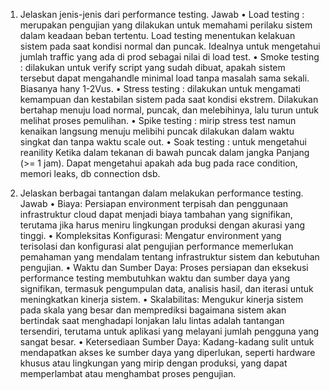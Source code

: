 1. Jelaskan jenis-jenis dari performance testing.
   Jawab
   • Load testing : merupakan pengujian yang dilakukan untuk memahami perilaku sistem dalam keadaan beban tertentu. Load testing menentukan kelakuan sistem pada saat kondisi normal dan puncak. Idealnya untuk mengetahui jumlah traffic yang ada di prod sebagai nilai di load test.
   • Smoke testing : dilakukan untuk verify script yang sudah dibuat, apakah sistem tersebut dapat mengahandle minimal load tanpa masalah sama sekali. Biasanya hany 1-2Vus.
   • Stress testing : dilakukan untuk mengamati kemampuan dan kestabilan sistem pada saat kondisi ekstrem. Dilakukan bertahap menuju load normal, puncak, dan melebihinya, lalu turun untuk melihat proses pemulihan.
   • Spike testing : mirip stress test namun kenaikan langsung menuju melibihi puncak dilakukan dalam waktu singkat dan tanpa waktu scale out.
   • Soak testing : untuk mengetahui reanility Ketika dalam tekanan di bawah puncak dalam jangka Panjang (>= 1 jam). Dapat mengetahui apakah ada bug pada race condition, memori leaks, db connection dsb.

2. Jelaskan berbagai tantangan dalam melakukan performance testing.
   Jawab
   • Biaya: Persiapan environment terpisah dan penggunaan infrastruktur cloud dapat menjadi biaya tambahan yang signifikan, terutama jika harus meniru lingkungan produksi dengan akurasi yang tinggi.
   • Kompleksitas Konfigurasi: Mengatur environment yang terisolasi dan konfigurasi alat pengujian performance memerlukan pemahaman yang mendalam tentang infrastruktur sistem dan kebutuhan pengujian.
   • Waktu dan Sumber Daya: Proses persiapan dan eksekusi performance testing membutuhkan waktu dan sumber daya yang signifikan, termasuk pengumpulan data, analisis hasil, dan iterasi untuk meningkatkan kinerja sistem.
   • Skalabilitas: Mengukur kinerja sistem pada skala yang besar dan memprediksi bagaimana sistem akan bertindak saat menghadapi lonjakan lalu lintas adalah tantangan tersendiri, terutama untuk aplikasi yang melayani jumlah pengguna yang sangat besar.
   • Ketersediaan Sumber Daya: Kadang-kadang sulit untuk mendapatkan akses ke sumber daya yang diperlukan, seperti hardware khusus atau lingkungan yang mirip dengan produksi, yang dapat memperlambat atau menghambat proses pengujian.

